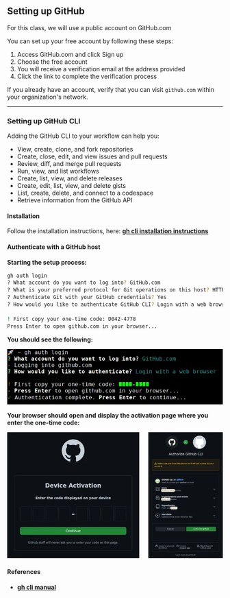 ## Setting up GitHub

For this class, we will use a public account on GitHub.com

You can set up your free account by following these steps:

1. Access GitHub.com and click Sign up
1. Choose the free account
1. You will receive a verification email at the address provided
1. Click the link to complete the verification process

If you already have an account, verify that you can visit `github.com` within your organization's network.

---

### Setting up GitHub CLI

Adding the GitHub CLI to your workflow can help you:
- View, create, clone, and fork repositories
- Create, close, edit, and view issues and pull requests
- Review, diff, and merge pull requests
- Run, view, and list workflows
- Create, list, view, and delete releases
- Create, edit, list, view, and delete gists
- List, create, delete, and connect to a codespace
- Retrieve information from the GitHub API

#### Installation

Follow the installation instructions, here: [**gh cli installation instructions**](https://github.com/cli/cli#installation) 

#### Authenticate with a GitHub host

**Starting the setup process:**

```sh
gh auth login
? What account do you want to log into? GitHub.com
? What is your preferred protocol for Git operations on this host? HTTPS
? Authenticate Git with your GitHub credentials? Yes
? How would you like to authenticate GitHub CLI? Login with a web browser

! First copy your one-time code: D042-4778
Press Enter to open github.com in your browser...
```

**You should see the following:**

![Alt text](docs/img/image-6.png ':size=500')

**Your browser should open and display the activation page where you enter the one-time code:**

![Alt text](docs/img/image-5.png ':size=500')

#### References
* [**gh cli manual**](https://cli.github.com/manual/)
